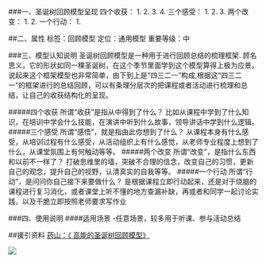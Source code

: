 ###一、圣诞树回顾模型呈现
四个收获：
1.
2.
3.
4.
三个感受：
1.
2.
3.
两个改变：
1.
2.
一个行动：
1.

##二、属性
标签：回顾模型
定位：通用模型
重要等级：中

###三、模型认知说明
圣诞树回顾模型是一种用于进行回顾总结的梳理框架.
顾名思义，它的形状如同一棵圣诞树，在这个季节里面学到这个模型算得上极为应景。说起来这个框架模型也非常简单，由下到上是“四三二一”构成,根据这“四三二一”的框架进行的总结回顾，可以有条理分层次的把课程或者活动进行梳理和总结，让自己的收获结构化的呈现。

#####四个收获
所谓“收获”是指从中得到了什么？
比如从课程中学到了什么知识，在培训中学会什么技能，在演讲中听到什么故事，领导讲话中学到什么逻辑。
#####三个感受
所谓“感悟”，就是指由此你想到了什么？
从课程本身有什么感受，从培训过程有什么感受，从活动组织上有什么感觉，从老师专业程度上想到了什么，从课堂氛围上有何触动等等。
#####两个改变
所谓“改变”，是指什么东西和以前不一样了？
打破思维里的墙，突破不合理的信念，改变自己的习惯，更新自己的观念，提升自己的视野，认清真实的自我等等。
#####一个行动
所谓“行动”，是问问你自己接下来要做什么？
是根据课程立即行动起来，还是对于烧脑的课程进行复习消化，或者课堂上听不懂的地方查漏补缺，再或者和同学一起讨论实践，以及干脆立即按照老师要求写作业 

###四、使用说明
####适用场景
-任意场景，较多用于听课、参与活动总结



##援引资料
[药山：《 高能的圣诞树回顾模型》](http://www.jianshu.com/p/012ab6a0e068)

![](./_image/65460-8d8248a817956299.jpg)
